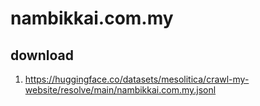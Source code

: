 # nambikkai.com.my

## download

1. https://huggingface.co/datasets/mesolitica/crawl-my-website/resolve/main/nambikkai.com.my.jsonl